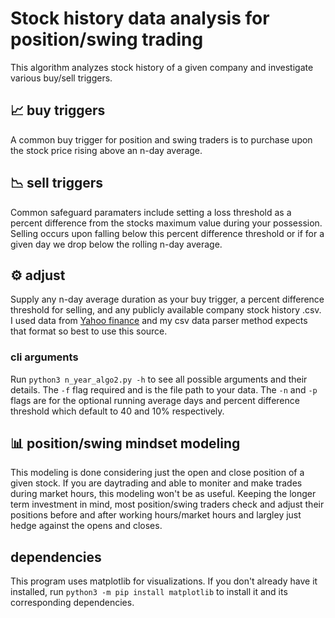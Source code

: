 # Stock history data analysis for position/swing trading
This algorithm analyzes stock history of a given company and investigate various buy/sell triggers.

## 📈 buy triggers
A common buy trigger for position and swing traders is to purchase upon the stock price rising above an n-day average.

## 📉 sell triggers
Common safeguard paramaters include setting a loss threshold as a percent difference from the stocks maximum value during your possession. Selling occurs upon falling below this percent difference threshold or if for a given day we drop below the rolling n-day average.

## ⚙️ adjust 
Supply any n-day average duration as your buy trigger, a percent difference threshold for selling, and any publicly available company stock history .csv. I used data from [Yahoo finance](https://finance.yahoo.com/lookup/) and my csv data parser method expects that format so best to use this source.

### cli arguments
Run ```python3 n_year_algo2.py -h``` to see all possible arguments and their details. The ```-f``` flag required and is the file path to your data. The ```-n``` and ```-p``` flags are for the optional running average days and percent difference threshold which default to 40 and 10% respectively. 


## 📊 position/swing mindset modeling
This modeling is done considering just the open and close position of a given stock. If you are daytrading and able to moniter and make trades during market hours, this modeling won't be as useful. Keeping the longer term investment in mind, most position/swing traders check and adjust their positions before and after working hours/market hours and largley just hedge against the opens and closes.

## dependencies
This program uses matplotlib for visualizations. If you don't already have it installed, run
```python3 -m pip install matplotlib```
to install it and its corresponding dependencies.


